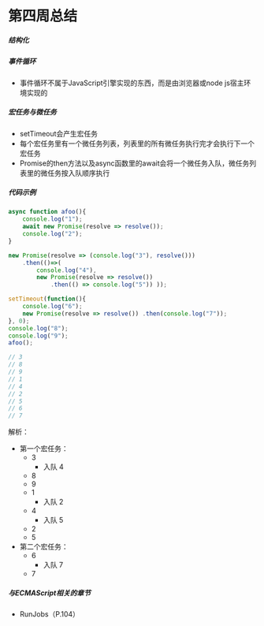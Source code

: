 # 第四周总结

##### 结构化

##### 事件循环

* 事件循环不属于JavaScript引擎实现的东西，而是由浏览器或node js宿主环境实现的

##### 宏任务与微任务

* setTimeout会产生宏任务
* 每个宏任务里有一个微任务列表，列表里的所有微任务执行完才会执行下一个宏任务
* Promise的then方法以及async函数里的await会将一个微任务入队，微任务列表里的微任务按入队顺序执行

##### 代码示例

```javascript
async function afoo(){
    console.log("1");
    await new Promise(resolve => resolve());
    console.log("2");
}

new Promise(resolve => (console.log("3"), resolve()))
    .then(()=>(
        console.log("4"), 
        new Promise(resolve => resolve())
            .then(() => console.log("5")) ));

setTimeout(function(){
    console.log("6");
    new Promise(resolve => resolve()) .then(console.log("7"));
}, 0);
console.log("8");
console.log("9");
afoo();

// 3
// 8
// 9
// 1
// 4
// 2
// 5
// 6
// 7
```

解析：
* 第一个宏任务：
    * 3
        * 入队 4
    * 8
    * 9
    * 1
        * 入队 2
    * 4
        * 入队 5
    * 2
    * 5
* 第二个宏任务：
    * 6
        * 入队 7
    * 7

##### 与ECMAScript相关的章节
* RunJobs（P.104）